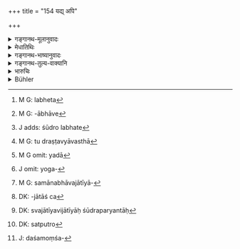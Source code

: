 +++
title = "154 यद्य् अपि"

+++

<details><summary>गङ्गानथ-मूलानुवादः</summary>

Whether a Brāhmaṇa has a son or no son, he shall not, according to law, allot more than the tenth part to the son of the Śūdra wife.—(154)
</details>

<details><summary>मेधातिथिः</summary>

**सत्पुत्रो** विद्यमानपुत्रः ब्राह्मणीपुत्र एव वा । विद्यमानो विवक्षितो न द्विजातिपुत्रमात्रम् अतश् चासति ब्राह्मणपुत्रे क्षत्रियवैशयोः सतोर् अप्य् अष्टमांशं लभते,[^४३९] केवले च वैश्यपुत्रे तृतीयम् । 


[^४३९]:
     M G: labheta

- <u>अन्ये</u> त्व् अविशेषेण द्विजातिपुत्राभावो[^४४०] ऽपुत्रपदेनोक्त इत्य् आहुः । अस्मिन् पक्षे सपिण्डगामि दशमांशशेषधनम्[^४४१] । 


[^४४१]:
     J adds: śūdro labhate


[^४४०]:
     M G: -ābhāve

- <u>इयं</u> त्व् अदुष्टा व्यावस्था[^४४२] । यदा[^४४३] बहुवचनं योगक्षेमे[^४४४] तदा दशमांशं हर्च् छौद्रः । अथ कतिपयजनजीवनपर्याप्तं तदा शूद्रपुत्रस्यैव । 


[^४४४]:
     J omit: yoga-


[^४४३]:
     M G omit: yadā


[^४४२]:
     M G: tu draṣṭavyāvasthā

- क्षत्रियादीनां समानासमानजातीयास्त्रीजातानां[^४४५] स्मृत्यन्तरे विधिर् दर्शितः- "क्षत्रजास् त्रिद्व्येकभागा विड्जाः स्युर् द्व्येकभागिनः" (य्ध् २.१२९) । क्षत्रियाजाताः[^४४६] स्वजातीयविजातीयासु शूद्रपर्यन्तासु[^४४७] वर्णक्रमेण त्र्यादिभागहराः । तदा तेन स्वधनं क्षत्रियस्य शूद्राः षष्ठम् अंशं लभन्ते, विशश् च तृतीयम् ।


[^४४७]:
     DK: svajātīyavijātīyāḥ śūdraparyantāḥ


[^४४६]:
     DK: -jātāś ca


[^४४५]:
     M G: samānabhāvajātīyā-

- <u>अन्ये त्व्</u> अस्य श्लोकस्य सामर्थ्यम् आहुः । शूद्रपुत्राय यदा ददाति तदानेन धनं संकलय्य दशो ऽंशो दातव्यो न तदधिकः सत्य् अपि स्वातन्त्र्ये । यथा वक्ष्यति "यद् एवास्य पिता दद्यात्" (म्ध् ९.१५५) इति । 

- अस्मिन् पक्षे "सपुत्रो[^४४८] दद्यात्" इति समानाधिकरणे पदे उपपन्नतरे । इतरथा "यस्य सदसत्पुत्रः पिता स दद्यात्" इति संबन्धो दुश्लिष्टः स्यात् । सपुत्रपदेनास्य पुत्रादेर् अभिधानम्, दद्याद् इति जीवतः पुत्रसपिन्डादेः । 


[^४४८]:
     DK: satputro

- ततश् च यदि क्षत्रियवैश्यापुत्रौ न स्तः केवलौ ब्राह्मणशूद्रौ, तदा न शूद्रस्य दशम एवांशः, किं तर्ह्य् अत्यल्पं नाधिकतरं धनं लभते । यत्र दश गावः सन्ति तत्र चतस्रो ब्राह्मणस्यैका शूद्रस्य पञ्च क्षत्रियवैश्ययोः । यदा तौ न स्तः तदा पञ्चगावस् तयैव कल्पनया ब्राह्मणशूद्राभ्यां विभजनीयाः । यदि सर्वा ब्राह्मण आदद्यान् न चांशहरः स्यान् न चतुरंशहरः । तस्मात् "चतुरो ऽंशान् हरेत्" (म्ध् ९.१५३) इति चतुर्षु भ्रातृषु सत्सु कल्पना । शूद्रस्यापि दशमांशहरत्वं[^४४९] चतुर्ष्व् एव । द्वयोस् त्रिषु चतुर्षूभयोर् भागाधिक्यम् ॥ ९.१५४ ॥


[^४४९]:
     J: daśamoṃśa-
</details>

<details><summary>गङ्गानथ-भाष्यानुवादः</summary>

‘*Has a son*’—has any son; or the son meant may be that born of the
*Brāhmaṇa* wife, and not that of any of the^(‘)twice-born’ wives. So
that if there is no son born of the *Brāhmaṇa* wife, even if there art-sons of *Kṣatriya* and *Vaiśya* wives, the son of the *Śūdra* wife shall receive the *eighth* part; while if there is only a son of the
*Vaiśya* wife, he shall get the *third* part.

Others, however, explain the phrase ‘no *son*’ to mean *the absence of a son of any twice-born wife*. And according to this view, the residue of the property left after the tenth part has been marie over to the
*Śūdra* son shall go to the *Sapiṇḍas* (Collaterals).

The most unobjectionable principle of division, however, would be as follows:—If the property is a large one, and there is no son of any higher caste, the *Śūdra* son shall receive only the tenth part; if, however, the property is just enough for the maintenance of a few men only, then, the whole shall go to the *Śūdra* son.

In the case of Kṣatriyas and others, another *Smṛti* has laid down the following rule in connection with sons born of the same and different castes:—‘Sons of a Kṣatriya are entitled to three, two and one shares; those of the Vaiśya to two and one’ (Yājña. 2.125). That is, sons of the
*Kṣatriya* from the *Kṣatriya* wife shall each receive three parts,
those from the *Vaiśya* wife two parts, and from the *Śūdra* wife one part; so that *Śūdra* sons receive the sixth part of the property of the
*Kṣatriya* father and the third part of the *Vaiśya* father.

Others again explain the sense of the present text as follows:—When he is going to give some property to the *Śūdra* son at all, the father shall collect the entire property and give to him the tenth part of it,—even, though he be free to do as he likes; as it is going to be declared (in the next verse) that ‘whatever his father shall give to him, that shall be his.’

According to this view, it would be much more reasonable to construe the text as ‘the man having a son shall give, etc. etc.,’—‘*dadyāt*,’ ‘shall give,’ being construed with ‘*saputraḥ*,’ ‘having a son’; otherwise, the construction would be—‘the person, whose father has a son or no son, shall give, etc.,’—which shall be a most difficult one. As in this case, the term ‘having a son’ shall stand for the dead *father*, while the nominative of the verb ‘shall give’ shall be the living son or other
*Sapiṇḍa* relations.

Thus, then, in a case where there are only *Brāhmaṇa* and *Śūdra* sons, and no *Kṣatriya* or *Vaiśya* ones, the *Śūdra* one is entitled, not to the tenth part, but to something less, never more.

If there are ten cows, the Brāhmaṇa son shall receive four cows the Śūdra one cow,—the remaining ones being divided between the *Kṣatriya* and *Vaiśya* sons. When, however, these latter too do not exist, then, these five cows also shall he divided, on the aforesaid principle, between the *Brāhmaṇa* and *Śūdra* sons. When, however, the Brāhmaṇa son takes the entire property, he cannot be called either a ‘share-holder’ or ‘a receiver of four shares.’ Hence, in this ease what has been said (in 153) regarding the Brāhmaṇa taking ‘four shares’ would apply to a case where there are four brothers. The *Śūdra* also receives the ‘tenth share’ only when there are four brothers;—this share to be correspondingly increased if there are two or three brothers only.—(154)
</details>

<details><summary>गङ्गानथ-तुल्य-वाक्यानि</summary>

**(verses 9.149-157)  
**

See Comparative notes for [Verse 9.149](http://www.wisdomlib.org/hinduism/book/manusmriti-with-the-commentary-of-medhatithi/d/doc201526.html#comparative-notes "English translation of verse").
</details>

<details><summary>भारुचिः</summary>

सन्तः पुत्रा [द्विजात]यो यस्य सो ऽयं सत्पुत्रः । यद्य् अपुत्रो ऽपि वा भवेत् तद् अभावे केवलः शूद्रापुत्रः । एवम् अपि नाधिकं दशभागात् तस्मै देयम्, अन्यत् सपिण्डा हरेयुः । तदभावे तद्धनस्य [त एवाधिकारिणः स्युः] । एतस्माद् एव लिङ्गत् क्षत्रियस्याताम् । इतरथा हि शूद्रप्रतिषेधो ऽनर्थकः स्यात् ॥ ९.१५४ ॥
</details>

<details><summary>Bühler</summary>

154	Whether (a Brahmana) have sons or have no sons (by wives of the twice-born castes), the (heir) must, according to the law, give to the son of a Sudra (wife) no more than a tenth (part of his estate).
</details>
